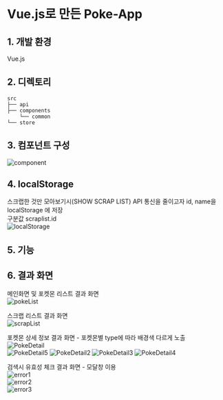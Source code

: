 # Vue.js로 만든 Poke-App
## 1. 개발 환경
Vue.js 

## 2. 디렉토리 
    src
    ├── api                              
    ├── components                         
        └── common 
    └── store   

## 3. 컴포넌트 구성                 
![component](https://user-images.githubusercontent.com/42309919/106082175-8c61bb00-615d-11eb-9bbf-c7701fda3586.PNG)                              
                 
## 4. localStorage 
스크랩한 것만 모아보기시(SHOW SCRAP LIST) API 통신을 줄이고자 id, name을 localStorage 에 저장                  
구분값 scraplist.id                  
![localStorage](https://user-images.githubusercontent.com/42309919/106082180-8d92e800-615d-11eb-82fe-aaeb3f68f1f5.PNG)                              

## 5. 기능

## 6. 결과 화면
메인화면 및 포켓몬 리스트 결과 화면              
![pokeList](https://user-images.githubusercontent.com/42309919/106082183-8e2b7e80-615d-11eb-9893-4c42fa090286.PNG) 
             
스크랩 리스트 결과 화면             
![scrapList](https://user-images.githubusercontent.com/42309919/106082172-8b308e00-615d-11eb-83b3-641359702553.PNG)             
             
포켓몬 상세 정보 결과 화면 - 포켓몬별 type에 따라 배경색 다르게 노출              
![PokeDetail](https://user-images.githubusercontent.com/42309919/106082181-8d92e800-615d-11eb-8b59-a80570585c6f.PNG)   
![PokeDetail5](https://user-images.githubusercontent.com/42309919/106097736-30a62a80-617b-11eb-9265-8711c387b336.PNG)
![PokeDetail2](https://user-images.githubusercontent.com/42309919/106097739-31d75780-617b-11eb-9be5-75d936f7794c.PNG)
![PokeDetail3](https://user-images.githubusercontent.com/42309919/106097742-31d75780-617b-11eb-93bd-2a45f5e7dbda.PNG)
![PokeDetail4](https://user-images.githubusercontent.com/42309919/106097743-326fee00-617b-11eb-815b-37adab031835.PNG)
             
검색시 유효성 체크 결과 화면 - 모달창 이용              
![error1](https://user-images.githubusercontent.com/42309919/106082176-8c61bb00-615d-11eb-9763-7d8cf050f5c5.PNG)             
![error2](https://user-images.githubusercontent.com/42309919/106082177-8cfa5180-615d-11eb-9192-1011d3ee3823.PNG)             
![error3](https://user-images.githubusercontent.com/42309919/106082179-8cfa5180-615d-11eb-8b24-0cc3c2474753.PNG)             
